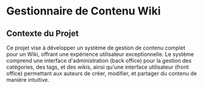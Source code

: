 # Gestionnaire de Contenu Wiki
## Contexte du Projet
Ce projet vise à développer un système de gestion de contenu complet pour un Wiki, offrant une expérience utilisateur exceptionnelle. Le système comprend une interface d'administration (back office) pour la gestion des catégories, des tags, et des wikis, ainsi qu'une interface utilisateur (front office) permettant aux auteurs de créer, modifier, et partager du contenu de manière intuitive.
